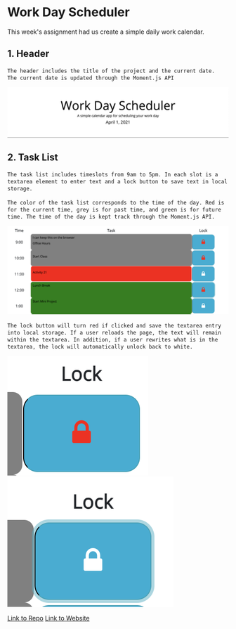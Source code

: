 # Work Day Scheduler
This week's assignment had us create a simple daily work calendar. 

## 1. Header

    The header includes the title of the project and the current date.
    The current date is updated through the Moment.js API

![ImageOfHeader](./assets/images/Header.png)


## 2. Task List

    The task list includes timeslots from 9am to 5pm. In each slot is a textarea element to enter text and a lock button to save text in local storage. 

    The color of the task list corresponds to the time of the day. Red is for the current time, grey is for past time, and green is for future time. The time of the day is kept track through the Moment.js API. 

![ImageOfColorTime](./assets/images/TaskList.png)

    The lock button will turn red if clicked and save the textarea entry into local storage. If a user reloads the page, the text will remain within the textarea. In addition, if a user rewrites what is in the textarea, the lock will automatically unlock back to white.

![ImageOfWhiteButton](./assets/images/LockRed.png) ![ImageOfRedButton](./assets/images/LockWhite.png)

[Link to Repo](https://github.com/hamzsait/WorkDayScheduler)
[Link to Website]()